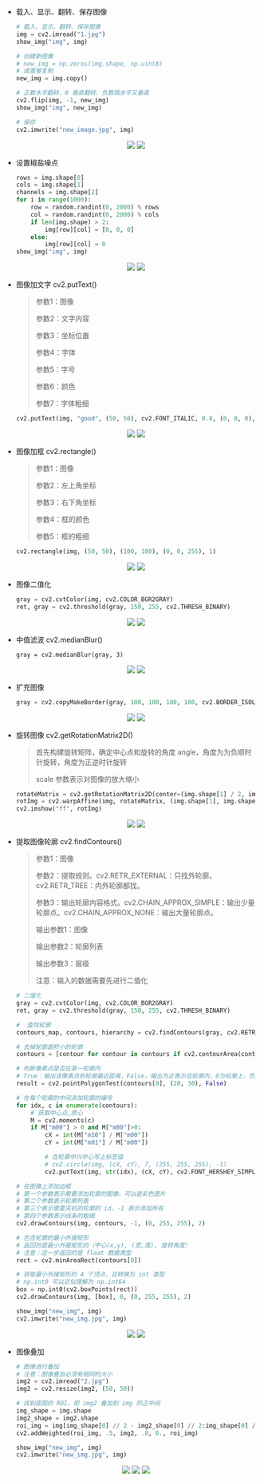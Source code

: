 - 载入、显示、翻转、保存图像

  ```python
  # 载入、显示、翻转、保存图像
  img = cv2.imread("1.jpg")
  show_img("img", img)
  
  # 创建新图像
  # new_img = np.zeros(img.shape, np.uint8)
  # 或直接复制
  new_img = img.copy()
  
  # 正数水平翻转、0 垂直翻转、负数既水平又垂直
  cv2.flip(img, -1, new_img)
  show_img("img", new_img)
  
  # 保存
  cv2.imwrite("new_image.jpg", img)
  ```

  <center>
  	<img src="imgs/1.jpg">
      <img src="imgs/3.jpg">
  </center>

- 设置椒盐噪点

  ```python
  rows = img.shape[0]
  cols = img.shape[1]
  channels = img.shape[2]
  for i in range(1000):
      row = random.randint(0, 2000) % rows
      col = random.randint(0, 2000) % cols
      if len(img.shape) > 2:
          img[row][col] = [0, 0, 0]
      else:
          img[row][col] = 0
  show_img("img", img)
  ```

  <center>
      <img src="imgs/1.jpg">
      <img src="imgs/2.jpg">
  </center>

- 图像加文字 cv2.putText()

  > 参数1：图像
  >
  > 参数2：文字内容
  >
  > 参数3：坐标位置
  >
  > 参数4：字体
  >
  > 参数5：字号
  >
  > 参数6：颜色
  >
  > 参数7：字体粗细

  ```python
  cv2.putText(img, "good", (50, 50), cv2.FONT_ITALIC, 0.8, (0, 0, 0), 2)
  ```

  <center>
      <img src="imgs/1.jpg">
      <img src="imgs/4.jpg">
  </center>

- 图像加框 cv2.rectangle()

  > 参数1：图像
  >
  > 参数2：左上角坐标
  >
  > 参数3：右下角坐标
  >
  > 参数4：框的颜色
  >
  > 参数5：框的粗细

  ```python
  cv2.rectangle(img, (50, 50), (100, 100), (0, 0, 255), 1)
  ```

  <center>
      <img src="imgs/1.jpg">
      <img src="imgs/5.jpg">
  </center>

- 图像二值化

  ```python
  gray = cv2.cvtColor(img, cv2.COLOR_BGR2GRAY)
  ret, gray = cv2.threshold(gray, 150, 255, cv2.THRESH_BINARY)
  ```

  <center>
      <img src="imgs/1.jpg">
      <img src="imgs/6.jpg">
  </center>

- 中值滤波 cv2.medianBlur()

  ```
  gray = cv2.medianBlur(gray, 3)
  ```

  <center>
      <img src="imgs/6.jpg">
      <img src="imgs/8.jpg">
  </center>

- 扩充图像

  ```python
  gray = cv2.copyMakeBorder(gray, 100, 100, 100, 100, cv2.BORDER_ISOLATED, value=0)
  ```

  <center>
      <img src="imgs/6.jpg">
      <img src="imgs/9.jpg">
  </center>

- 旋转图像 cv2.getRotationMatrix2D()

  > 首先构建旋转矩阵，确定中心点和旋转的角度 angle，角度为为负顺时针旋转，角度为正逆时针旋转
  >
  > scale 参数表示对图像的放大缩小

  ```python
  rotateMatrix = cv2.getRotationMatrix2D(center=(img.shape[1] / 2, img.shape[0] / 2), angle=-90, scale=1)
  rotImg = cv2.warpAffine(img, rotateMatrix, (img.shape[1], img.shape[0]))
  cv2.imshow("ff", rotImg)
  ```

  <center>
      <img src="imgs/1.jpg">
      <img src="imgs/11.jpg">
  </center>

- 提取图像轮廓 cv2.findContours()

  > 参数1：图像
  >
  > 参数2：提取规则。cv2.RETR_EXTERNAL：只找外轮廓，cv2.RETR_TREE：内外轮廓都找。
  >
  > 参数3：输出轮廓内容格式。cv2.CHAIN_APPROX_SIMPLE：输出少量轮廓点。cv2.CHAIN_APPROX_NONE：输出大量轮廓点。
  >
  > 输出参数1：图像
  >
  > 输出参数2：轮廓列表
  >
  > 输出参数3：层级
  >
  > 注意：输入的数据需要先进行二值化

  ```python
  # 二值化
  gray = cv2.cvtColor(img, cv2.COLOR_BGR2GRAY)
  ret, gray = cv2.threshold(gray, 150, 255, cv2.THRESH_BINARY)
  
  #  查找轮廓
  contours_map, contours, hierarchy = cv2.findContours(gray, cv2.RETR_EXTERNAL, cv2.CHAIN_APPROX_SIMPLE)
  
  # 去掉轮廓面积小的轮廓
  contours = [contour for contour in contours if cv2.contourArea(contour) > 500]
  
  # 判断像素点是否在某一轮廓内
  # True：输出该像素点到轮廓最近距离，False，输出为正表示在轮廓内，0为轮廓上，负为轮廓外。
  result = cv2.pointPolygonTest(contours[0], (20, 30), False)
  
  # 在每个轮廓的中间添加轮廓的编号
  for idx, c in enumerate(contours):
      # 获取中心点,质心
      M = cv2.moments(c)
      if M["m00"] > 0 and M["m00"]>0:
          cX = int(M["m10"] / M["m00"])
          cY = int(M["m01"] / M["m00"])
  
          # 在轮廓中兴中心写上标签值
          # cv2.circle(img, (cX, cY), 7, (255, 255, 255), -1)
          cv2.putText(img, str(idx), (cX, cY), cv2.FONT_HERSHEY_SIMPLEX, 0.5, (255, 0, 0), 1)
  
  # 在图像上添加边框
  # 第一个参数表示需要添加轮廓的图像，可以是彩色图片
  # 第二个参数表示轮廓列表
  # 第三个表示需要天机的轮廓的 id，-1 表示添加所有
  # 第四个参数表示线条的粗细
  cv2.drawContours(img, contours, -1, (0, 255, 255), 2)
  
  # 包含轮廓的最小外接矩形
  # 返回的是最小外接矩形的（中心(x,y), (宽,高), 旋转角度）
  # 注意：这一步返回的是 float 数据类型
  rect = cv2.minAreaRect(contours[0])
  
  # 获取最小外接矩形的 4 个顶点，且转换为 int 类型
  # np.int0 可以近似理解为 np.int64
  box = np.int0(cv2.boxPoints(rect))
  cv2.drawContours(img, [box], 0, (0, 255, 255), 2)
  
  show_img("new_img", img)
  cv2.imwrite("new_img.jpg", img)
  ```

  <center>
      <img src="imgs/1.jpg">
      <img src="imgs/7.jpg">
  </center>

- 图像叠加

  ```python
  # 图像进行叠加
  # 注意：图像叠加必须有相同的大小
  img2 = cv2.imread("2.jpg")
  img2 = cv2.resize(img2, (50, 50))
  
  # 找到底图的 ROI，把 img2 叠加到 img 的正中间
  img_shape = img.shape
  img2_shape = img2.shape
  roi_img = img[img_shape[0] // 2 - img2_shape[0] // 2:img_shape[0] // 2 + img2_shape[0] // 2, img_shape[1] // 2 - img2_shape[1] // 2:img_shape[1] // 2 + img2_shape[1] // 2]
  cv2.addWeighted(roi_img, .5, img2, .8, 0., roi_img)
  
  show_img("new_img", img)
  cv2.imwrite("new_img.jpg", img)
  ```

  <center>
      <img src="imgs/1.jpg">
      <img src="imgs/13.jpg">
      <img src="imgs/12.jpg">
  </center>

  


